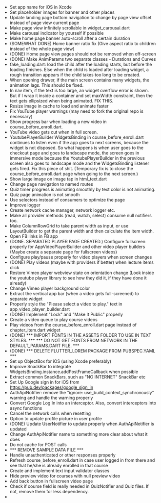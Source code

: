 - Set app name for iOS in Xcode
- Set placeholder images for banner and other places
- Update landing page bottom navigation to change by page view offset instead of page view current page
- Make page view infinitely scrollable in widget_carousal.dart
- Make carousal indicator by yourself if possible
- Make home page banner auto-scroll after a certain duration
- (SOMEWHAT DONE) Home banner ratio fix (Give aspect ratio to children instead of the whole page view)
- (DONE) Home page view pages should not be removed when off-screen
- (DONE) Make AnimParams two separate classes - Durations and Curves
- fake_loading.dart: load the child after the loading starts, but before the loading finishes.
  Else when the child is loaded after loading widget, a rough transition appears if the child takes too long to be created.
- When opening drawer, if the main screen contains many widgets, the animation lags. This should be fixed.
- In nav item, if the text is too large, an widget overflow error is shown.
  But if I wrap it inside a container and set maxWidth constraint, then the text gets ellipsized when being animated. FIX THIS.
- Resize image in cache to load and animate faster
- Fix YouTube player warnings (may need to fork the original repo is necessary)
- Show progress bar when loading a new video in course_before_enroll.dart.
- YouTube video gets cut when in full screen.
- YoutubePlayerBuilder WidgetsBinding in course_before_enroll.dart continues to listen
  even if the app goes to next screens, because the widget is not disposed.
  So what happens is when user goes to the checkout page and goes to landscape mode,
  the screen goes in immersive mode because the YoutubePlayerBuilder in the previous screen
  also goes to landscape mode and the WidgetsBinding listener gets fired. Fix this piece of shit.
  (Temporary fix is to close the course_before_enroll.dart page when going to the next screen.)
- Show large image on image tap in html_text.dart
- Change page navigation to named routes
- Quiz timer progress is animating smoothly by text color is not animating.
- Quiz page animation is not smooth
- Use selectors instead of consumers to optimize the page
- Improve logger
- Create network cache manager, network logger etc.
- Make all provider methods (read, watch, select) consume null notifiers too.
- Make ColumnRowGrid to take parent width as input, or use LayoutBuilder to get the parent width
  and then calculate the item width.
- Open FB links in FB app
- (DONE. SEPARATED PLAYER PAGE CREATED.)
  Configure fullscreen properly for AppVideoPlayerBuilder and other video player builders
  (Maybe create a separate page for fullscreen videos)
- Configure play/pause properly for video players when screen changes
- (DONE) Play videos (maybe with providers if better) when lecture items click
- Restore Vimeo player webview state on orientation change
  (Look inside the youtube player library to see how they did it, if they have done it already)
- Change Vimeo player background color
- Extract the vertical app bar (when a video gets full-screened) to separate widget
- Properly style the "Please select a video to play." text in app_video_player_builder.dart
- (DONE) Implement "Lock" and "Make It Public" properly
- Create a video queue to play course videos
- Play videos from the course_before_enroll.dart page instead of chapter_item.dart widget
- (DONE) *** IMPORT FONTS IN THE ASSETS FOLDER TO USE IN TEXT STYLES. ***
  *** DO NOT GET FONTS FROM NETWORK IN THE DEFAULT_PARAMS.DART FILE. ***
- (DONE) *** DELETE FLUTTER_LOREM PACKAGE FROM PUBSPEC.YAML ***
- Set up ObjectBox for iOS (using Xcode preferably)
- Improve SnackBar to integrate WidgetsBinding.instance.addPostFrameCallback when possible
- Extract common SnackBars, such as "NO INTERNET" SnackBar etc
- Set Up Google sign in for iOS from https://pub.dev/packages/google_sign_in
- AuthApiNotifier: remove the "ignore: use_build_context_synchronously" warning
  and handle the warning properly
- Convert Google Log In into an interceptor. Also, convert interceptors into async functions
- Cancel the network calls when resetting
- Option to update profile picture in user profile
- (DONE) Update UserNotifier to update properly when AuthApiNotifier is updated
- Change AuthApiNotifier name to something more clear about what it does
- Do not cache for POST calls
- *** REMOVE SAMPLE DATA FILE ***
- Handle unauthenticated or other responses properly
- Refresh course_before_enroll.dart in case user logged in from there
  and see that he/she is already enrolled in that course
- Create and implement text input validator classes
- Hide preview video for courses with null preview video
- Add back button in fullscreen video page
- Check if course field is really needed in QuizNotifier and Quiz files.
  If not, remove them for less dependency.
- 